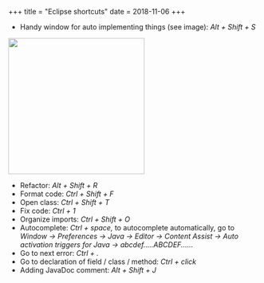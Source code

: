 +++
title = "Eclipse shortcuts"
date = 2018-11-06
+++
<ul><li>Handy window for auto implementing things (see image): <em>Alt + Shift + S</em></li></ul><p><img src="https://i.imgur.com/k6iE288.png" width="273"></p><ul><li>Refactor: <em>Alt + Shift + R</em></li><li>Format code: <em>Ctrl + Shift + F</em></li><li>Open class: <em>Ctrl + Shift + T</em></li><li>Fix code: <em>Ctrl + 1</em></li><li>Organize imports: <em>Ctrl + Shift + O</em></li><li>Autocomplete: <em>Ctrl + space, </em>to autocomplete automatically, go to <em>Window -&gt; Preferences -&gt; Java -&gt; Editor -&gt; Content Assist -&gt; Auto activation triggers for Java -&gt; abcdef.....ABCDEF......</em></li><li>Go to next error: <em>Ctrl + .</em></li><li>Go to declaration of field / class / method: <em>Ctrl + click</em></li><li>Adding JavaDoc comment: <em>Alt + Shift + J</em></li></ul>
